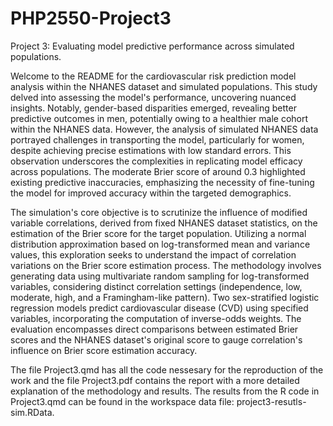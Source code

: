 # PHP2550-Project3
Project 3: Evaluating model predictive performance across simulated populations.


Welcome to the README for the cardiovascular risk prediction model analysis within the NHANES dataset and simulated populations. This study delved into assessing the model's performance, uncovering nuanced insights. Notably, gender-based disparities emerged, revealing better predictive outcomes in men, potentially owing to a healthier male cohort within the NHANES data. However, the analysis of simulated NHANES data portrayed challenges in transporting the model, particularly for women, despite achieving precise estimations with low standard errors. This observation underscores the complexities in replicating model efficacy across populations. The moderate Brier score of around 0.3 highlighted existing predictive inaccuracies, emphasizing the necessity of fine-tuning the model for improved accuracy within the targeted demographics.

The simulation's core objective is to scrutinize the influence of modified variable correlations, derived from fixed NHANES dataset statistics, on the estimation of the Brier score for the target population. Utilizing a normal distribution approximation based on log-transformed mean and variance values, this exploration seeks to understand the impact of correlation variations on the Brier score estimation process. The methodology involves generating data using multivariate random sampling for log-transformed variables, considering distinct correlation settings (independence, low, moderate, high, and a Framingham-like pattern). Two sex-stratified logistic regression models predict cardiovascular disease (CVD) using specified variables, incorporating the computation of inverse-odds weights. The evaluation encompasses direct comparisons between estimated Brier scores and the NHANES dataset's original score to gauge correlation's influence on Brier score estimation accuracy.

The file Project3.qmd has all the code nessesary for the reproduction of the work and the file Project3.pdf contains the report with a more detailed explanation of the methodology and results. The results from the R code in Project3.qmd can be found in the workspace data file: project3-resutls-sim.RData.
